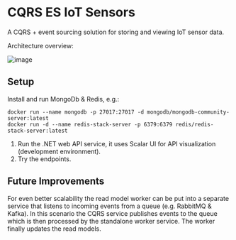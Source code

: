 # CQRS ES IoT Sensors
A CQRS + event sourcing solution for storing and viewing IoT sensor data.

Architecture overview:

![image](https://github.com/user-attachments/assets/dec57763-78fb-4c91-8e3c-330108cc4d84)



## Setup

Install and run MongoDb & Redis, e.g.:
```
docker run --name mongodb -p 27017:27017 -d mongodb/mongodb-community-server:latest
docker run -d --name redis-stack-server -p 6379:6379 redis/redis-stack-server:latest
```

1. Run the .NET web API service, it uses Scalar UI for API visualization (development environment).
2. Try the endpoints.

## Future Improvements
For even better scalability the read model worker can be put into a separate service that listens to incoming events from a queue (e.g. RabbitMQ & Kafka). In this scenario the CQRS service publishes events to the queue which is then processed by the standalone worker service. The worker finally updates the read models.

